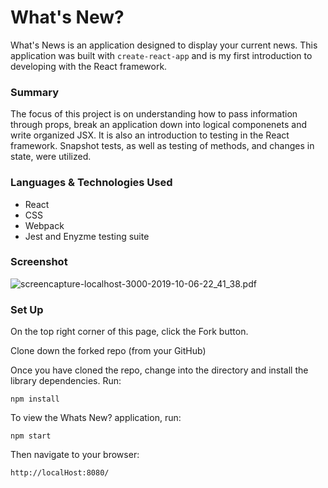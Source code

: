 # What's New?

What's News is an application designed to display your current news. This application was built with `create-react-app` and is my first introduction to developing with the React framework.

### Summary
The focus of this project is on understanding how to pass information through props, break an application down into logical componenets and write organized JSX. It is also an introduction to testing in the React framework. Snapshot tests, as well as testing of methods, and changes in state, were utilized.

### Languages & Technologies Used

- React
- CSS
- Webpack
- Jest and Enyzme testing suite

### Screenshot
![screencapture-localhost-3000-2019-10-06-22_41_38.pdf](https://user-images.githubusercontent.com/47042400/66285615-c3d29700-e88a-11e9-840f-b1ec3a4b3b71.png)

### Set Up

On the top right corner of this page, click the Fork button.

Clone down the forked repo (from your GitHub)

Once you have cloned the repo, change into the directory and install the library dependencies. Run:

```
npm install
```

To view the Whats New? application, run:

```
npm start
```

Then navigate to your browser:

```
http://localHost:8080/
```
